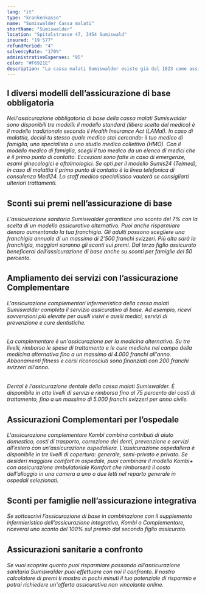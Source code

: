 ```yaml
---
lang: "it"
type: "krankenkasse"
name: "Sumiswalder Cassa malati"
shortName: "Sumiswalder"
location: "Spitalstrasse 47, 3454 Sumiswald"
insured: "19'577"
refundPeriod: "4"
solvencyRate: "170%"
administrativeExpenses: "95"
color: "#F6921E"
description: "La cassa malati Sumiswalder esiste già dal 1823 come assicuratore malattia e infortuni. L'assicurazione sanitaria è attiva principalmente nella Svizzera tedesca, con particolare attenzione al cantone di Berna e ai cantoni circostanti. La compagnia ha oltre 27.000 assicurati e desidera offrire prodotti su misura per le loro esigenze individuali. Il nostro confronto assicurativo ti mostra se ti conviene passare alla cassa malati Sumiswalder."
---
```


## I diversi modelli dell’assicurazione di base obbligatoria

###### Nell'assicurazione obbligatoria di base della cassa malati Sumiswalder sono disponibili tre modelli: il modello standard (libera scelta del medico) è il modello tradizionale secondo il Health Insurance Act (LAMal). In caso di malattia, decidi tu stesso quale medico stai cercando: il tuo medico di famiglia, uno specialista o uno studio medico collettivo (HMO). Con il modello medico di famiglia, scegli il tuo medico da un elenco di medici che è il primo punto di contatto. Eccezioni sono fatte in caso di emergenze, esami ginecologici e oftalmologici. Se opti per il modello Sumis24 (Telmed), in caso di malattia il primo punto di contatto è la linea telefonica di consulenza Medi24. Lo staff medico specialistico vauterà se consigliarti ulteriori trattamenti.

## Sconti sui premi nell’assicurazione di base

###### L’assicurazione sanitaria Sumiswalder garantisce uno sconto del 7% con la scelta di un modello assicurativo alternativo. Puoi anche risparmiare denaro aumentando la tua franchigia. Gli adulti possono scegliere una franchigia annuale di un massimo di 2'500 franchi svizzeri. Più alta sarà la franchigia, maggiori saranno gli sconti sui premi. Dal terzo figlio assicurato beneficerai dell'assicurazione di base anche su sconti per famiglie del 50 percento.

## Ampliamento dei servizi con l’assicurazione Complementare

###### L'assicurazione complementari infermeristica della cassa malati Sumiswalder completa il servizio assicurativo di base. Ad esempio, ricevi sovvenzioni più elevate per ausili visivi e ausili medici, servizi di prevenzione e cure dentistiche.

###### La complementare è un'assicurazione per la medicina alternativa. Su tre livelli, rimborsa le spese di trattamento e le cure mediche nel campo della medicina alternativa fino a un massimo di 4.000 franchi all'anno. Abbonamenti fitness e corsi riconosciuti sono finanziati con 200 franchi svizzeri all'anno.

###### Dental è l’assicurazione dentale della cassa malati Sumiswalder. È disponibile in otto livelli di servizi e rimborsa fino al 75 percento dei costi di trattamento, fino a un massimo di 5.000 franchi svizzeri per anno civile.

## Assicurazioni Complementari per l’ospedale

###### L'assicurazione complementare Kombi combina contributi di aiuto domestico, costi di trasporto, correzione dei denti, prevenzione e servizi all'estero con un'assicurazione ospedaliera. L'assicurazione ospedaliera è disponibile in tre livelli di copertura: generale, semi-privato e privato. Se desideri maggiore comfort in ospedale, puoi combinare il modello Kombi+ con assicurazione ambulatoriale Komfort che rimborserà il costo dell'alloggio in una camera a uno o due letti nel reparto generale in ospedali selezionati.

## Sconti per famiglie nell’assicurazione integrativa

###### Se sottoscrivi l’assicurazione di base in combinazione con il supplemento infermieristico dell’assicurazione integrativa, Kombi o Complementare, riceverai uno sconto del 100% sul premio dal secondo figlio assicurato.

## Assicurazioni sanitarie a confronto

###### Se vuoi scoprire quanto puoi risparmiare passando all’assicurazione sanitaria Sumiswalder puoi effettuare con noi il confronto. Il nostro calcolatore di premi ti mostra in pochi minuti il tuo potenziale di risparmio e potrai richiedere un'offerta assicurativa non vincolante online.

